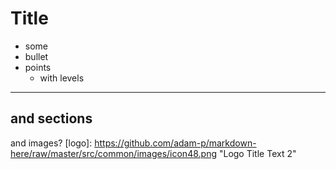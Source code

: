 # Title
* some 
* bullet
* points
  * with levels
----
## and sections
and images?
[logo]: https://github.com/adam-p/markdown-here/raw/master/src/common/images/icon48.png "Logo Title Text 2"